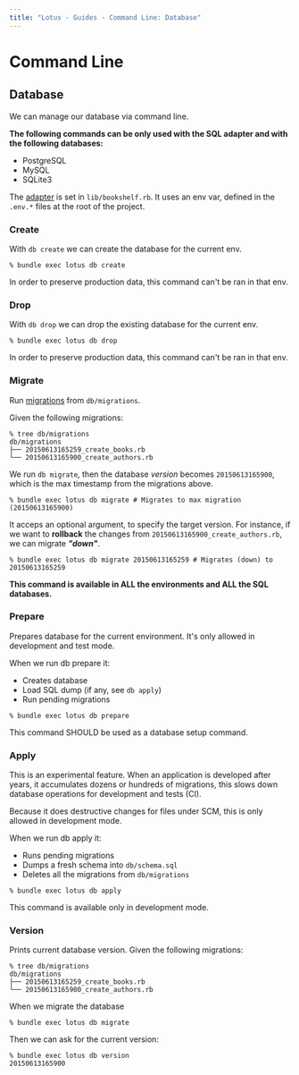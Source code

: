 ```yaml
---
title: "Lotus - Guides - Command Line: Database"
---
```


# Command Line

## Database

We can manage our database via command line.

**The following commands can be only used with the SQL adapter and with the following databases:**

  * PostgreSQL
  * MySQL
  * SQLite3

The [adapter](/guides/models/overview) is set in `lib/bookshelf.rb`.
It uses an env var, defined in the `.env.*` files at the root of the project.

### Create

With `db create` we can create the database for the current env.

```shell
% bundle exec lotus db create
```

In order to preserve production data, this command can't be ran in that env.

### Drop

With `db drop` we can drop the existing database for the current env.

```shell
% bundle exec lotus db drop
```

In order to preserve production data, this command can't be ran in that env.

### Migrate

Run [migrations](/guides/migrations/overview) from `db/migrations`.

Given the following migrations:

```shell
% tree db/migrations
db/migrations
├── 20150613165259_create_books.rb
└── 20150613165900_create_authors.rb
```

We run `db migrate`, then the database _version_ becomes `20150613165900`, which is the max timestamp from the migrations above.

```shell
% bundle exec lotus db migrate # Migrates to max migration (20150613165900)
```

It acceps an optional argument, to specify the target version.
For instance, if we want to **rollback** the changes from `20150613165900_create_authors.rb`, we can migrate _**"down"**_.

```shell
% bundle exec lotus db migrate 20150613165259 # Migrates (down) to 20150613165259
```

**This command is available in ALL the environments and ALL the SQL databases.**

### Prepare

Prepares database for the current environment. It's only allowed in development and test mode.

When we run db prepare it:

  * Creates database
  * Load SQL dump (if any, see `db apply`)
  * Run pending migrations

```shell
% bundle exec lotus db prepare
```

This command SHOULD be used as a database setup command.

### Apply

This is an experimental feature.
When an application is developed after years, it accumulates dozens or hundreds of migrations, this slows down database operations for development and tests (CI).

Because it does destructive changes for files under SCM, this is only allowed in development mode.

When we run db apply it:

  * Runs pending migrations
  * Dumps a fresh schema into `db/schema.sql`
  * Deletes all the migrations from `db/migrations`

```shell
% bundle exec lotus db apply
```

This command is available only in development mode.

### Version

Prints current database version. Given the following migrations:

```shell
% tree db/migrations
db/migrations
├── 20150613165259_create_books.rb
└── 20150613165900_create_authors.rb
```

When we migrate the database

```shell
% bundle exec lotus db migrate
```

Then we can ask for the current version:

```shell
% bundle exec lotus db version
20150613165900
```
